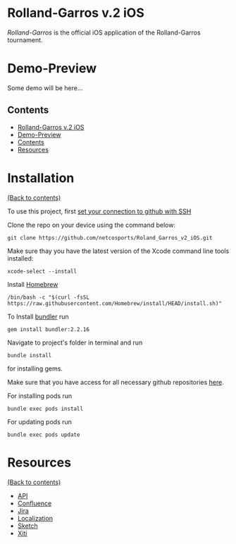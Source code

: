 # Rolland-Garros v.2 iOS

_Rolland-Garros_ is the official iOS application of the Rolland-Garros tournament.

# Demo-Preview

Some demo will be here...

## Contents

- [Rolland-Garros v.2 iOS](#rolland-garros-v2-ios)
- [Demo-Preview](#demo-preview)
- [Contents](#contents)
- [Resources](#resources)

# Installation
[(Back to contents)](#contents)

To use this project, first [set your connection to github with SSH](https://docs.github.com/en/authentication/connecting-to-github-with-ssh)

Сlone the repo on your device using the command below:

```
git clone https://github.com/netcosports/Roland_Garros_v2_iOS.git
```

Make sure thay you have the latest version of the Xcode command line tools installed:

```
xcode-select --install
```

Install [Homebrew](https://brew.sh/)

```
/bin/bash -c "$(curl -fsSL https://raw.githubusercontent.com/Homebrew/install/HEAD/install.sh)"
```

To Install [bundler](https://bundler.io/) run
```
gem install bundler:2.2.16
```

Navigate to project's folder in terminal and run

```
bundle install
``` 

for installing gems.

Make sure that you have access for all necessary github repositories [here](https://github.com/netcosports/Roland_Garros_v2_iOS/blob/development/Podfile).

For installing pods run 

```
bundle exec pods install
```

For updating pods run 

```
bundle exec pods update
```

# Resources
[(Back to contents)](#contents)

- [API](https://docs.google.com/spreadsheets/d/1kIEJcooh3hIipZQdds9s0v1ihHpiYybnfgrjBJ4-qEA/edit#gid=0)
- [Confluence](https://fedfraten.atlassian.net/wiki/spaces/RGApp/overview)
- [Jira](https://fedfraten.atlassian.net/secure/RapidBoard.jspa?rapidView=22)
- [Localization](https://docs.google.com/spreadsheets/d/13NK4l4XxQUbYk7R0-F52k8w7jgC_So1vzCEOGHQ9x1M/edit#gid=0)
- [Sketch](https://drive.google.com/drive/u/0/folders/1qUIibjueEqzBc8haAjeojwLGbzCRMMD7)
- [Xiti](https://drive.google.com/drive/folders/1Fs-QAQSGTOEJe4CQIfQqlMAah8w8FDe8)

